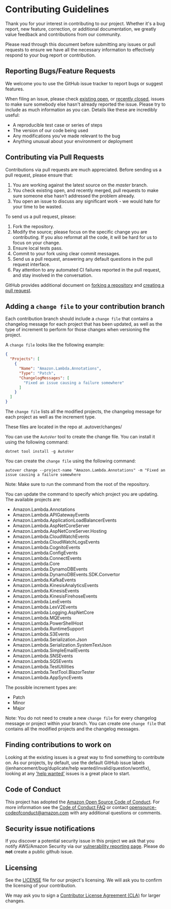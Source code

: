 # Contributing Guidelines

Thank you for your interest in contributing to our project. Whether it's a bug report, new feature, correction, or additional 
documentation, we greatly value feedback and contributions from our community.

Please read through this document before submitting any issues or pull requests to ensure we have all the necessary 
information to effectively respond to your bug report or contribution.


## Reporting Bugs/Feature Requests

We welcome you to use the GitHub issue tracker to report bugs or suggest features.

When filing an issue, please check [existing open](https://github.com/aws/aws-lambda-dotnet/issues), or [recently closed](https://github.com/aws/aws-lambda-dotnet/issues?utf8=%E2%9C%93&q=is%3Aissue%20is%3Aclosed%20), issues to make sure somebody else hasn't already 
reported the issue. Please try to include as much information as you can. Details like these are incredibly useful:

* A reproducible test case or series of steps
* The version of our code being used
* Any modifications you've made relevant to the bug
* Anything unusual about your environment or deployment


## Contributing via Pull Requests
Contributions via pull requests are much appreciated. Before sending us a pull request, please ensure that:

1. You are working against the latest source on the *master* branch.
2. You check existing open, and recently merged, pull requests to make sure someone else hasn't addressed the problem already.
3. You open an issue to discuss any significant work - we would hate for your time to be wasted.

To send us a pull request, please:

1. Fork the repository.
2. Modify the source; please focus on the specific change you are contributing. If you also reformat all the code, it will be hard for us to focus on your change.
3. Ensure local tests pass.
4. Commit to your fork using clear commit messages.
5. Send us a pull request, answering any default questions in the pull request interface.
6. Pay attention to any automated CI failures reported in the pull request, and stay involved in the conversation.

GitHub provides additional document on [forking a repository](https://help.github.com/articles/fork-a-repo/) and 
[creating a pull request](https://help.github.com/articles/creating-a-pull-request/).

## Adding a `change file` to your contribution branch

Each contribution branch should include a `change file` that contains a changelog message for each project that has been updated, as well as the type of increment to perform for those changes when versioning the project.

A `change file` looks like the following example:
```json
{
  "Projects": [
    {
      "Name": "Amazon.Lambda.Annotations",
      "Type": "Patch",
      "ChangelogMessages": [
        "Fixed an issue causing a failure somewhere"
      ]
    }
  ]
}
```
The `change file` lists all the modified projects, the changelog message for each project as well as the increment type. 

These files are located in the repo at .autover/changes/

You can use the `AutoVer` tool to create the change file. You can install it using the following command:
```
dotnet tool install -g AutoVer
```

You can create the `change file` using the following command:
```
autover change --project-name "Amazon.Lambda.Annotations" -m "Fixed an issue causing a failure somewhere
```
Note: Make sure to run the command from the root of the repository.

You can update the command to specify which project you are updating.
The available projects are:
* Amazon.Lambda.Annotations
* Amazon.Lambda.APIGatewayEvents
* Amazon.Lambda.ApplicationLoadBalancerEvents
* Amazon.Lambda.AspNetCoreServer
* Amazon.Lambda.AspNetCoreServer.Hosting
* Amazon.Lambda.CloudWatchEvents
* Amazon.Lambda.CloudWatchLogsEvents
* Amazon.Lambda.CognitoEvents
* Amazon.Lambda.ConfigEvents
* Amazon.Lambda.ConnectEvents
* Amazon.Lambda.Core
* Amazon.Lambda.DynamoDBEvents
* Amazon.Lambda.DynamoDBEvents.SDK.Convertor
* Amazon.Lambda.KafkaEvents
* Amazon.Lambda.KinesisAnalyticsEvents
* Amazon.Lambda.KinesisEvents
* Amazon.Lambda.KinesisFirehoseEvents
* Amazon.Lambda.LexEvents
* Amazon.Lambda.LexV2Events
* Amazon.Lambda.Logging.AspNetCore
* Amazon.Lambda.MQEvents
* Amazon.Lambda.PowerShellHost
* Amazon.Lambda.RuntimeSupport
* Amazon.Lambda.S3Events
* Amazon.Lambda.Serialization.Json
* Amazon.Lambda.Serialization.SystemTextJson
* Amazon.Lambda.SimpleEmailEvents
* Amazon.Lambda.SNSEvents
* Amazon.Lambda.SQSEvents
* Amazon.Lambda.TestUtilities
* Amazon.Lambda.TestTool.BlazorTester
* Amazon.Lambda.AppSyncEvents

The possible increment types are:
* Patch
* Minor
* Major

Note: You do not need to create a new `change file` for every changelog message or project within your branch. You can create one `change file` that contains all the modified projects and the changelog messages.

## Finding contributions to work on
Looking at the existing issues is a great way to find something to contribute on. As our projects, by default, use the default GitHub issue labels ((enhancement/bug/duplicate/help wanted/invalid/question/wontfix), looking at any ['help wanted'](https://github.com/aws/aws-lambda-dotnet/labels/help%20wanted) issues is a great place to start. 


## Code of Conduct
This project has adopted the [Amazon Open Source Code of Conduct](https://aws.github.io/code-of-conduct). 
For more information see the [Code of Conduct FAQ](https://aws.github.io/code-of-conduct-faq) or contact 
opensource-codeofconduct@amazon.com with any additional questions or comments.


## Security issue notifications
If you discover a potential security issue in this project we ask that you notify AWS/Amazon Security via our [vulnerability reporting page](http://aws.amazon.com/security/vulnerability-reporting/). Please do **not** create a public github issue.


## Licensing

See the [LICENSE](https://github.com/aws/aws-lambda-dotnet/blob/master/LICENSE) file for our project's licensing. We will ask you to confirm the licensing of your contribution.

We may ask you to sign a [Contributor License Agreement (CLA)](http://en.wikipedia.org/wiki/Contributor_License_Agreement) for larger changes.

